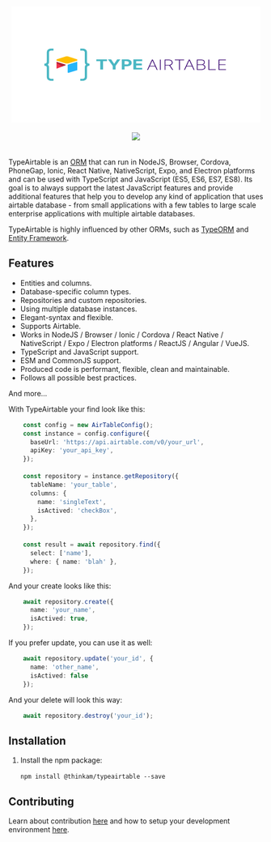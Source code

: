 <div align="center">
  <a href="http://typeorm.io/">
    <img src="https://github.com/thinkam/typeairtable/raw/main/resources/logo_big.png" width="492" height="228">
  </a>
  <br>
  <br>
	<a href="https://discord.gg/swaQNf9">
		<img src="https://img.shields.io/discord/542463140646879272">
	</a>
  <br>
  <br>
</div>

TypeAirtable is an [ORM](https://en.wikipedia.org/wiki/Object-relational_mapping)
that can run in NodeJS, Browser, Cordova, PhoneGap, Ionic, React Native, NativeScript, Expo, and Electron platforms
and can be used with TypeScript and JavaScript (ES5, ES6, ES7, ES8).
Its goal is to always support the latest JavaScript features and provide additional features
that help you to develop any kind of application that uses airtable database - from
small applications with a few tables to large scale enterprise applications
with multiple airtable databases.

TypeAirtable is highly influenced by other ORMs, such as [TypeORM](https://typeorm.io/) and [Entity Framework](https://www.asp.net/entity-framework).

## Features

-   Entities and columns.
-   Database-specific column types.
-   Repositories and custom repositories.
-   Using multiple database instances.
-   Elegant-syntax and flexible.
-   Supports Airtable.
-   Works in NodeJS / Browser / Ionic / Cordova / React Native / NativeScript / Expo / Electron platforms / ReactJS / Angular / VueJS.
-   TypeScript and JavaScript support.
-   ESM and CommonJS support.
-   Produced code is performant, flexible, clean and maintainable.
-   Follows all possible best practices.

And more...

With TypeAirtable your find look like this:

```typescript
    const config = new AirTableConfig();
    const instance = config.configure({
      baseUrl: 'https://api.airtable.com/v0/your_url',
      apiKey: 'your_api_key',
    });

    const repository = instance.getRepository({
      tableName: 'your_table',
      columns: {
        name: 'singleText',
        isActived: 'checkBox',
      },
    });

    const result = await repository.find({
      select: ['name'],
      where: { name: 'blah' },
    });
```

And your create looks like this:

```typescript
    await repository.create({
      name: 'your_name',
      isActived: true,
    });
```

If you prefer update, you can use it as well:

```typescript
    await repository.update('your_id', {
      name: 'other_name',
      isActived: false
    });
```

And your delete will look this way:

```typescript
    await repository.destroy('your_id');
```

## Installation

1. Install the npm package:

    `npm install @thinkam/typeairtable --save`

## Contributing

Learn about contribution [here](https://github.com/thinkam/typeairtable/blob/main/CONTRIBUTING.md) and how to setup your development environment [here](https://github.com/thinkam/typeairtable/blob/main/DEVELOPER.md).
